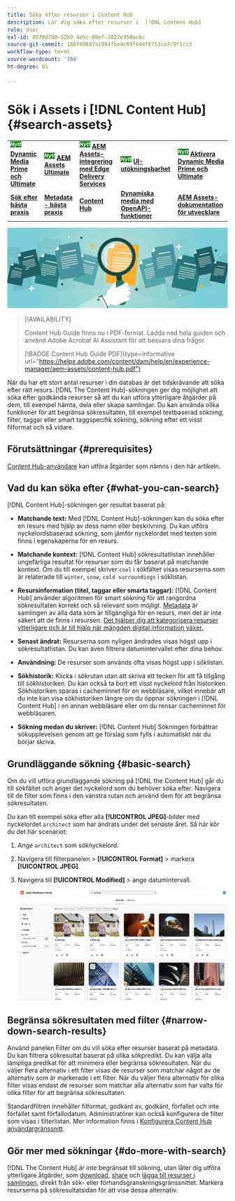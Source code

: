 ```yaml
---
title: Söka efter resurser i Content Hub
description: Lär dig söka efter resurser i  [!DNL Content Hub]
role: User
exl-id: 8578d7d0-32b9-4e5c-80ef-3827e358ac6c
source-git-commit: 188f60887a1904fbe4c69f644f6751ca7c9f1cc3
workflow-type: tm+mt
source-wordcount: '704'
ht-degree: 0%

---
```


# Sök i Assets i [!DNL Content Hub] {#search-assets}

<table>
    <tr>
        <td>
            <sup style= "background-color:#008000; color:#FFFFFF; font-weight:bold"><i>Nytt</i></sup> <a href="/help/assets/dynamic-media/dm-prime-ultimate.md"><b>Dynamic Media Prime och Ultimate</b></a>
        </td>
        <td>
            <sup style= "background-color:#008000; color:#FFFFFF; font-weight:bold"><i>Nytt</i></sup> <a href="/help/assets/assets-ultimate-overview.md"><b>AEM Assets Ultimate</b></a>
        </td>
        <td>
            <sup style= "background-color:#008000; color:#FFFFFF; font-weight:bold"><i>Nytt</i></sup> <a href="/help/assets/integrate-aem-assets-edge-delivery-services.md"><b>AEM Assets-integrering med Edge Delivery Services</b></a>
        </td>
        <td>
            <sup style= "background-color:#008000; color:#FFFFFF; font-weight:bold"><i>Nytt</i></sup> <a href="/help/assets/aem-assets-view-ui-extensibility.md"><b>UI-utökningsbarhet</b></a>
        </td>
          <td>
            <sup style= "background-color:#008000; color:#FFFFFF; font-weight:bold"><i>Nytt</i></sup> <a href="/help/assets/dynamic-media/enable-dynamic-media-prime-and-ultimate.md"><b>Aktivera Dynamic Media Prime och Ultimate</b></a>
        </td>
    </tr>
    <tr>
        <td>
            <a href="/help/assets/search-best-practices.md"><b>Sök efter bästa praxis</b></a>
        </td>
        <td>
            <a href="/help/assets/metadata-best-practices.md"><b>Metadata - bästa praxis</b></a>
        </td>
        <td>
            <a href="/help/assets/product-overview.md"><b>Content Hub</b></a>
        </td>
        <td>
            <a href="/help/assets/dynamic-media-open-apis-overview.md"><b>Dynamiska media med OpenAPI-funktioner</b></a>
        </td>
        <td>
            <a href="https://developer.adobe.com/experience-cloud/experience-manager-apis/"><b>AEM Assets-dokumentation för utvecklare</b></a>
        </td>
    </tr>
</table>

![Dela banderollbild för resurser](assets/search.png)

>[!AVAILABILITY]
>
>Content Hub Guide finns nu i PDF-format. Ladda ned hela guiden och använd Adobe Acrobat AI Assistant för att besvara dina frågor.
>
>[!BADGE Content Hub Guide PDF]{type=Informative url="https://helpx.adobe.com/content/dam/help/en/experience-manager/aem-assets/content-hub.pdf"}

När du har ett stort antal resurser i din databas är det tidskrävande att söka efter rätt resurs. [!DNL The Content Hub]-sökningen ger dig möjlighet att söka efter godkända resurser så att du kan utföra ytterligare åtgärder på dem, till exempel hämta, dela eller skapa samlingar. Du kan använda olika funktioner för att begränsa sökresultaten, till exempel textbaserad sökning, filter, taggar eller smart taggspecifik sökning, sökning efter ett visst filformat och så vidare.

## Förutsättningar {#prerequisites}

[Content Hub-användare](deploy-content-hub.md#onboard-content-hub-users) kan utföra åtgärder som nämns i den här artikeln.

## Vad du kan söka efter  {#what-you-can-search}

[!DNL Content Hub]-sökningen ger resultat baserat på:

* **Matchande text:** Med [!DNL Content Hub]-sökningen kan du söka efter en resurs med hjälp av dess namn eller beskrivning. Du kan utföra nyckelordsbaserad sökning, som jämför nyckelordet med texten som finns i egenskaperna för en resurs.

* **Matchande kontext:** [!DNL Content Hub] sökresultatlistan innehåller ungefärliga resultat för resurser som du får baserat på matchande kontext. Om du till exempel skriver `cool` i sökfältet visas resurserna som är relaterade till `winter`, `snow`, `cold surroundings` i söklistan.

* **Resursinformation (titel, taggar eller smarta taggar):** [!DNL Content Hub] använder algoritmen för smart sökning för att rangordna sökresultaten korrekt och så relevant som möjligt. [Metadata](#asset-properties.md) är samlingen av alla data som är tillgängliga för en resurs, men det är inte säkert att de finns i resursen. [Det hjälper dig att kategorisera resurser ytterligare och är till hjälp när mängden digital information växer.](/help/assets/configure-content-hub-ui-options.md##configure-metadata-search-content-hub)

* **Senast ändrat:** Resurserna som nyligen ändrades visas högst upp i sökresultatlistan. Du kan även filtrera datumintervallet efter dina behov.

* **Användning:** De resurser som används ofta visas högst upp i söklistan.

* **Sökhistorik:** Klicka i sökrutan utan att skriva ett tecken för att få tillgång till sökhistoriken. Du kan också ta bort ett visst nyckelord från historiken. Sökhistoriken sparas i cacheminnet för en webbläsare, vilket innebär att du inte kan visa sökhistoriken längre om du öppnar sökningen i [!DNL Content Hub] i en annan webbläsare eller om du rensar cacheminnet för webbläsaren.

* **Sökning medan du skriver:** [!DNL Content Hub] Sökningen förbättrar sökupplevelsen genom att ge förslag som fylls i automatiskt när du börjar skriva.

## Grundläggande sökning {#basic-search}

Om du vill utföra grundläggande sökning på [!DNL the Content Hub] går du till sökfältet och anger det nyckelord som du behöver söka efter. Navigera till de filter som finns i den vänstra rutan och använd dem för att begränsa sökresultaten.

Du kan till exempel söka efter alla **[!UICONTROL JPEG]**-bilder med nyckelordet `architect` som har ändrats under det senaste året. Så här kör du det här scenariot:

1. Ange `architect` som söknyckelord.

1. Navigera till filterpanelen > **[!UICONTROL Format]** > markera **[!UICONTROL JPEG]**.

1. Navigera till **[!UICONTROL Modified]** > ange datumintervall.

   ![Grundläggande sökning](assets/basic-search.png)

## Begränsa sökresultaten med filter {#narrow-down-search-results}

Använd panelen Filter om du vill söka efter resurser baserat på metadata. Du kan filtrera sökresultat baserat på olika sökpredikt. Du kan välja alla lämpliga predikat för att minimera eller begränsa sökresultaten. När du väljer flera alternativ i ett filter visas de resurser som matchar något av de alternativ som är markerade i ett filter. När du väljer flera alternativ för olika filter visas endast de resurser som matchar alla alternativ som har valts för olika filter för att begränsa sökresultaten.

Standardfiltren innehåller filformat, godkänt av, godkänt, förfallet och inte förfallet samt förfallodatum. Administratörer kan också konfigurera de filter som visas i filterlistan. Mer information finns i [Konfigurera Content Hub användargränssnitt](configure-content-hub-ui-options.md#configure-filters-content-hub).

<!--

<table>
    <tbody>
     <tr>
      <th><strong>Search Predicate</strong></th>
      <th><strong>Description</strong></th>
      <th><strong>Properties</strong></th>
     </tr>
     <tr>
      <td> Campaigns </td>
      <td> Allows you to search using planned activity performed to take any particular action. For example, advertisement campaign run on Ferrari to know the understand the interests of people using number of clicks people perform.</td>
      <td>NA</td>
     </tr>
     <tr>
      <td> Channels </td>
      <td> Helps you to understand the path from where the asset is coming from. For example, web, social media, books, catalog, etc.</td>
      <td>NA</td>
     </tr>
     <tr>
      <td> Region </td>
      <td> Helps you to understand the location where the asset is created. For example, Japan, EMEA, Worldwide, etc.</td>
      <td>NA</td>
     </tr>
     <tr>
      <td> Keywords </td>
      <td> Keyword helps you search using terms or the words that you enter based on the topic. For example, images, low-resolution, etc.</td>
      <td>NA</td>
     </tr>
     <tr>
      <td> Timeframe </td>
      <td> Helps you search assets using timeline. For example, search by year 2024, Q3 2023, etc.</td>
      <td>NA</td>
     </tr>
     <tr>
      <td>File format</td>
      <td>Composition of an asset. The supported assets include image, document, video, printable media, and so on.</td>
      <td>
        <ul>
            <li>[!UICONTROL JPEG]</li> 
            <li>[!UICONTROL Quicktime]</li> 
            <li>[!UICONTROL PNG]</li> 
            <li>[!UICONTROL WebP]</li> 
            <li>[!UICONTROL MP4]</li> 
            <li>[!UICONTROL Plain]</li> 
            <li>[!UICONTROL PDF]</li>
            <li>[!UICONTROL SVG + XML]</li>
        </ul>
      </td>
     </tr>
     <tr>
      <td>Tags</td>
      <td>Tags help you categorize assets that can be browsed and searched more efficiently based on hierarchical taxonomies.</td>
      <td>
        <ul>
            <li>Field label</li>
            <li>Property name</li>
            <li>Path</li>
            <li>Description</li>
        </ul>
      </td>
     </tr>
     <!--<tr>
      <td>Subject</td>
      <td>Classification of assets based on their theme. For example, colorful, hiking, outdoors.</td>
      <td>NA</td>
     </tr>
          <tr>
      <td>Last modified</td>
      <td>Search assets based on their last modification. Specify the date range using the Start date and End date fields.</td>
      <td>
        <ul>
            <li>Range text (From)</li> 
            <li>Range text (To) </li>
        </ul>
      </td>
     </tr>    
     <!--<tr>
      <td>Asset ID</td>
      <td>Unique number that identifies the asset.</td>
      <td>NA</td>
     </tr>
     <tr>
      <td> Colors </td>
      <td> Helps you search assets using colors that are automatically identified in an asset using Adobe's Sensei AI capabilities.</td>
      <td>NA</td>
     </tr>  
    </tbody>
   </table>

-->

## Gör mer med sökningar {#do-more-with-search}

[!DNL The Content Hub] är inte begränsat till sökning, utan låter dig utföra ytterligare åtgärder, som [download](download-assets-content-hub.md), [share](share-assets-content-hub.md) och [lägga till resurser i samlingen](collections-content-hub.md), direkt från sök- eller förhandsgranskningsgränssnittet. Markera resurserna på sökresultatsidan för att visa dessa alternativ.
